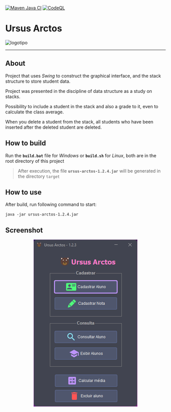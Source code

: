 [![Maven Java CI](https://github.com/Gaboso/UrsusArctos/actions/workflows/maven.yml/badge.svg)](https://github.com/Gaboso/UrsusArctos/actions/workflows/maven.yml) [![CodeQL](https://github.com/Gaboso/UrsusArctos/actions/workflows/codeql-analysis.yml/badge.svg)](https://github.com/Gaboso/UrsusArctos/actions/workflows/codeql-analysis.yml)

# Ursus Arctos

![logotipo](img/logo_256.png)

-----

## About

Project that uses _Swing_ to construct the graphical interface, and the stack structure to store student data.

Project was presented in the discipline of data structure as a study on stacks.

Possibility to include a student in the stack and also a grade to it, even to calculate the class average.

When you delete a student from the stack, all students who have been inserted after the deleted student are deleted.

## How to build

Run the __`build.bat`__ file for _Windows_ or __`build.sh`__ for _Linux_, both are in the root directory of this project

> After execution, the file __`ursus-arctos-1.2.4.jar`__ will be generated in the directory `target`

## How to use

After build, run following command to start:

```shell
java -jar ursus-arctos-1.2.4.jar
```

## Screenshot

<p align="center" width="100%">
    <img src="img/screenshot.png" alt="diagram">
</p>
